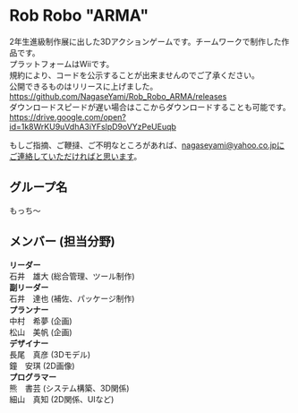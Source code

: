 # Rob Robo "ARMA"
2年生進級制作展に出した3Dアクションゲームです。チームワークで制作した作品です。  
プラットフォームはWiiです。  
規約により、コードを公示することが出来ませんのでご了承ください。  
公開できるものはリリースに上げました。https://github.com/NagaseYami/Rob_Robo_ARMA/releases  
ダウンロードスピードが遅い場合はここからダウンロードすることも可能です。https://drive.google.com/open?id=1k8WrKU9uVdhA3iYFslpD9oVYzPeUEuqb  
  
もしご指摘、ご鞭撻、ご不明なところがあれば、nagaseyami@yahoo.co.jpにご連絡していただければと思います。  
## グループ名
もっち～
## メンバー (担当分野)
**リーダー**  
石井　雄大 (総合管理、ツール制作)  
**副リーダー**  
石井　達也 (補佐、パッケージ制作)  
**プランナー**  
中村　希夢 (企画)  
松山　美帆 (企画)  
**デザイナー**  
長尾　真彦 (3Dモデル)  
鐘　安琪 (2D画像)  
**プログラマー**  
熊　書芸 (システム構築、3D関係)  
細山　真知 (2D関係、UIなど)  
